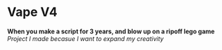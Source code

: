 # Vape V4
**When you make a script for 3 years, and blow up on a ripoff lego game**
_Project I made becasue I want to expand my creativity_
